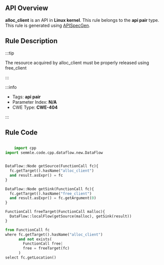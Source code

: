 ---
---


## API Overview
**alloc_client** is an API in **Linux kernel**. This rule belongs to the **api pair** type. This rule is generated using [APISpecGen](../../tools/APISpecGen).
## Rule Description

:::tip

The resource acquired by alloc_client must be properly released using free_client

:::

:::info

- Tags: **api pair**
- Parameter Index: **N/A**
- CWE Type: **CWE-404**

:::

## Rule Code
```python

    import cpp
import semmle.code.cpp.dataflow.new.DataFlow


DataFlow::Node getSource(FunctionCall fc){
  fc.getTarget().hasName("alloc_client")
  and result.asExpr() = fc
}

DataFlow::Node getSink(FunctionCall fc){
  fc.getTarget().hasName("free_client")
  and result.asExpr() = fc.getArgument(0)
}

FunctionCall freeTarget(FunctionCall malloc){
  DataFlow::localFlow(getSource(malloc), getSink(result))
}

from FunctionCall fc
where fc.getTarget().hasName("alloc_client")
      and not exists(
        FunctionCall free| 
        free = freeTarget(fc)
      )
select fc.getLocation()

    
```